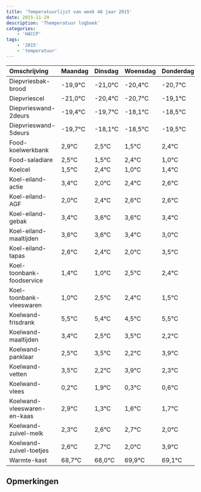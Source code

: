 ```yaml
---
title: 'Temperatuurlijst van week 48 jaar 2015'
date: 2015-11-29
description: 'Themperatuur logboek'
categories:
    - 'HACCP'
tags:
    - '2015'
    - 'temperatuur'
---
```

|Omschrijving|Maandag|Dinsdag|Woensdag|Donderdag|Vrijdag|Zaterdag|Zondag|
|:---|:---|:---|:---|:---|:---|:---|:---|
|Diepvriesbak-brood|-19,9°C|-21,0°C|-20,4°C|-20,7°C|-19,1°C|-19,5°C|-20,5°C|
|Diepvriescel|-21,0°C|-20,4°C|-20,7°C|-19,1°C|-19,5°C|-20,5°C|-19,6°C|
|Diepvrieswand-2deurs|-19,4°C|-19,7°C|-18,1°C|-18,5°C|-19,5°C|-18,6°C|-20,0°C|
|Diepvrieswand-5deurs|-19,7°C|-18,1°C|-18,5°C|-19,5°C|-18,6°C|-20,0°C|-19,6°C|
|Food-koelwerkbank|2,9°C|2,5°C|1,5°C|2,4°C|1,0°C|1,4°C|1,6°C|
|Food-saladiare|2,5°C|1,5°C|2,4°C|1,0°C|1,4°C|1,6°C|1,6°C|
|Koelcel|1,5°C|2,4°C|1,0°C|1,4°C|1,6°C|1,6°C|1,4°C|
|Koel-eiland-actie|3,4°C|2,0°C|2,4°C|2,6°C|2,6°C|2,4°C|2,0°C|
|Koel-eiland-AGF|2,0°C|2,4°C|2,6°C|2,6°C|2,4°C|2,0°C|3,5°C|
|Koel-eiland-gebak|3,4°C|3,6°C|3,6°C|3,4°C|3,0°C|4,5°C|4,4°C|
|Koel-eiland-maaltijden|3,6°C|3,6°C|3,4°C|3,0°C|4,5°C|4,4°C|3,5°C|
|Koel-eiland-tapas|2,6°C|2,4°C|2,0°C|3,5°C|3,4°C|2,5°C|3,5°C|
|Koel-toonbank-foodservice|1,4°C|1,0°C|2,5°C|2,4°C|1,5°C|2,5°C|1,2°C|
|Koel-toonbank-vleeswaren|1,0°C|2,5°C|2,4°C|1,5°C|2,5°C|1,2°C|2,9°C|
|Koelwand-frisdrank|5,5°C|5,4°C|4,5°C|5,5°C|4,2°C|5,9°C|4,3°C|
|Koelwand-maaltijden|3,4°C|2,5°C|3,5°C|2,2°C|3,9°C|2,3°C|2,6°C|
|Koelwand-panklaar|2,5°C|3,5°C|2,2°C|3,9°C|2,3°C|2,6°C|2,7°C|
|Koelwand-vetten|3,5°C|2,2°C|3,9°C|2,3°C|2,6°C|2,7°C|2,0°C|
|Koelwand-vlees|0,2°C|1,9°C|0,3°C|0,6°C|0,7°C|0,0°C|1,9°C|
|Koelwand-vleeswaren-en-kaas|2,9°C|1,3°C|1,6°C|1,7°C|1,0°C|2,9°C|2,1°C|
|Koelwand-zuivel-melk|2,3°C|2,6°C|2,7°C|2,0°C|3,9°C|3,1°C|2,6°C|
|Koelwand-zuivel-toetjes|2,6°C|2,7°C|2,0°C|3,9°C|3,1°C|2,6°C|3,8°C|
|Warmte-kast|68,7°C|68,0°C|69,9°C|69,1°C|68,6°C|69,8°C|69,0°C|

## Opmerkingen


